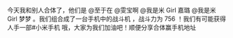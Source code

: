 今天我和别人合体了，他们是 @至于在 @雯宝啊 @我是米 Girl 嘉璐 @我是米 Girl 梦梦 。我们组合成了一台手机中的战斗机 ，战斗力为 756 ！我们有可能获得人手一部#小米手机 哦，大家为我们加油吧！顺便分享合体赢手机地址 ​​​​